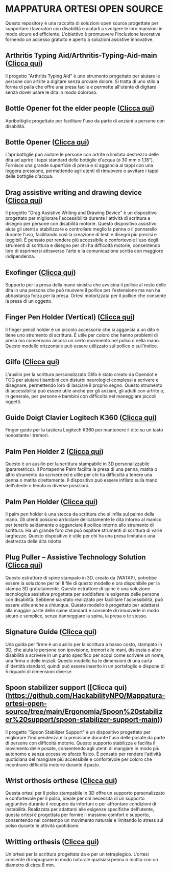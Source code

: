 # MAPPATURA ORTESI OPEN SOURCE
Questo repository è una raccolta di soluzioni open source progettate per supportare i lavoratori con disabilità e aiutarli a svolgere le loro mansioni in modo sicuro ed efficiente. L'obiettivo è promuovere l'inclusione lavorativa fornendo un accesso gratuito e aperto a soluzioni assistive innovative. 

## Arthritis Typing Aid/Arthritis-Typing-Aid-main ([Clicca qui](https://github.com/HackabilityNPO/Mappatura-ortesi-open-source/tree/main/Ergonomia/Arthritis%20Typing%20Aid/Arthritis-Typing-Aid-main))
Il progetto "Arthritis Typing Aid" è uno strumento progettato per aiutare le persone con artrite a digitare senza provare dolore. Si tratta di uno stilo a forma di palla che offre una presa facile e permette all'utente di digitare senza dover usare le dita in modo doloroso.
## Bottle Opener fot the elder people ([Clicca qui](https://github.com/HackabilityNPO/Mappatura-ortesi-open-source/tree/main/Ergonomia/Bottle%20Opener%20for%20the%20elder%20people))
Apribottiglie progettato per facilitare l'uso da parte di anziani o persone con disabilità.
## Bottle Opener ([Clicca qui](https://github.com/HackabilityNPO/Mappatura-ortesi-open-source/tree/main/Ergonomia/Bottle%20Opener))
L’apribottiglie può aiutare le persone con artrite o limitata destrezza delle dita ad aprire i tappi standard delle bottiglie d'acqua (⌀ 30 mm o 1,18"). Fornisce una grande superficie di presa e si aggancia ai tappi con una leggera pressione, permettendo agli utenti di rimuovere o avvitare i tappi delle bottiglie d'acqua.
## Drag assistive writing and drawing device ([Clicca qui](https://github.com/HackabilityNPO/Mappatura-ortesi-open-source/tree/main/Ergonomia/Drag%20assistive%20writing%20and%20drawing%20device))
Il progetto "Drag Assistive Writing and Drawing Device" è un dispositivo progettato per migliorare l'accessibilità durante l'attività di scrittura e disegno per persone con disabilità motorie. Questo dispositivo assistivo aiuta gli utenti a stabilizzare e controllare meglio la penna o il pennarello durante l'uso, facilitando così la creazione di testi e disegni più precisi e leggibili. È pensato per rendere più accessibile e confortevole l'uso degli strumenti di scrittura e disegno per chi ha difficoltà motorie, consentendo loro di esprimersi attraverso l'arte e la comunicazione scritta con maggiore indipendenza.
## Exofinger ([Clicca qui](https://github.com/HackabilityNPO/Mappatura-ortesi-open-source/tree/main/Ergonomia/Exofinger))
Supporto per la presa della mano sinistra che avvicina il pollice al resto delle dita in una persona che può muovere il pollice per l'estensione ma non ha abbastanza forza per la presa. Ortesi motorizzata per il pollice che consente la presa di un oggetto.
## Finger Pen Holder (Vertical) ([Clicca qui](https://github.com/HackabilityNPO/Mappatura-ortesi-open-source/tree/main/Ergonomia/Finger%20Pen%20Holder%20(Vertical)))
Il finger pencil holder è un piccolo accessorio che si aggancia a un dito e tiene uno strumento di scrittura. È utile per coloro che hanno problemi di presa ma conservano ancora un certo movimento nel polso o nella mano. Questo modello orizzontale può essere utilizzato sul pollice o sull'indice.
## Gilfo ([Clicca qui](https://github.com/HackabilityNPO/Mappatura-ortesi-open-source/tree/main/Ergonomia/Glifo))
L'ausilio per la scrittura personalizzato Glifo è stato creato da Opendot e TOG per aiutare i bambini con disturbi neurologici complessi a scrivere e disegnare, permettendo loro di lasciare il proprio segno. Questo strumento di accessibilità può essere utile anche per gli anziani, gli adulti con artrite o, in generale, per persone e bambini con difficoltà nel maneggiare piccoli oggetti.
## Guide Doigt Clavier Logitech K360 ([Clicca qui](https://github.com/HackabilityNPO/Mappatura-ortesi-open-source/tree/main/Ergonomia/Guide_doigt_clavier_Logitech_K360))
Finger guide per la tastiera Logitech K360 per mantenere il dito su un tasto nonostante i tremori.
## Palm Pen Holder 2 ([Clicca qui](https://github.com/HackabilityNPO/Mappatura-ortesi-open-source/tree/main/Ergonomia/Palm%20Pen%20Holder%202))
Questo è un ausilio per la scrittura stampabile in 3D personalizzabile (parametrico). Il Portapenne Palm facilita la presa di una penna, matita o altro strumento da scrivere ed è utile per chi ha difficoltà a tenere una penna o matita direttamente. Il dispositivo può essere infilato sulla mano dell'utente o tenuto in diverse posizioni.
## Palm Pen Holder ([Clicca qui](https://github.com/HackabilityNPO/Mappatura-ortesi-open-source/tree/main/Ergonomia/Palm%20Pen%20Holder))
Il palm pen holder è una stecca da scrittura che si infila sul palmo della mano. Gli utenti possono arricciare delicatamente le dita intorno al manico per tenerlo saldamente o agganciare il pollice intorno allo strumento di scrittura. Ha un grande foro che può ospitare strumenti di scrittura di varie larghezze. Questo dispositivo è utile per chi ha una presa limitata o una destrezza delle dita ridotta.
## Plug Puller – Assistive Technology Solution ([Clicca qui](https://github.com/HackabilityNPO/Mappatura-ortesi-open-source/tree/main/Ergonomia/Plug%20Puller%20-%20Assistive%20Technology%20Solution))
Questo estrattore di spine stampato in 3D, creato da (WATAP), potrebbe essere la soluzione per te! Il file di questo modello è ora disponibile per la stampa 3D gratuitamente. Questo estrattore di spine è una soluzione tecnologica assistiva progettata per soddisfare le esigenze delle persone con disabilità. Sebbene sia stato realizzato per facilitare l'accessibilità, può essere utile anche a chiunque. Questo modello è progettato per adattarsi alla maggior parte delle spine standard e consente di rimuoverle in modo sicuro e semplice, senza danneggiare la spina, la presa o te stesso.
## Signature Guide ([Clicca qui](https://github.com/HackabilityNPO/Mappatura-ortesi-open-source/tree/main/Ergonomia/Signature%20Guide))
Una guida per firme è un ausilio per la scrittura a basso costo, stampato in 3D, che aiuta le persone con ipovisione, tremori alle mani, dislessia o altre disabilità a scrivere in un punto specifico per scopi come scrivere un nome, una firma o delle iniziali. Questo modello ha le dimensioni di una carta d'identità standard, quindi può essere inserito in un portafoglio e dispone di 5 riquadri di dimensioni diverse.
## Spoon stabilizer support ([Clicca qui)(https://github.com/HackabilityNPO/Mappatura-ortesi-open-source/tree/main/Ergonomia/Spoon%20stabilizer%20support/spoon-stabilizer-support-main))
Il progetto "Spoon Stabilizer Support" è un dispositivo progettato per migliorare l'indipendenza e la precisione durante l'uso delle posate da parte di persone con difficoltà motorie. Questo supporto stabilizza e facilita il movimento delle posate, consentendo agli utenti di mangiare in modo più autonomo e senza eccessivo sforzo fisico. È pensato per rendere l'attività quotidiana del mangiare più accessibile e confortevole per coloro che incontrano difficoltà motorie durante il pasto.
## Wrist orthosis orthese ([Clicca qui](https://github.com/HackabilityNPO/Mappatura-ortesi-open-source/tree/main/Ergonomia/Wrist%20orthosis%20orthese))
Questa ortesi per il polso stampabile in 3D offre un supporto personalizzato e confortevole per il polso, ideale per chi necessita di un supporto aggiuntivo durante il recupero da infortuni o per affrontare condizioni di instabilità. Realizzata per adattarsi alle esigenze specifiche dell'utente, questa ortesi è progettata per fornire il massimo comfort e supporto, consentendo nel contempo un movimento naturale e limitando lo stress sul polso durante le attività quotidiane.
## Writting orthesis ([Clicca qui](https://github.com/HackabilityNPO/Mappatura-ortesi-open-source/tree/main/Ergonomia/Writting%20orthesis))
Un'ortesi per la scrittura progettata da e per un tetraplegico. L'ortesi consente di impugnare in modo naturale qualsiasi penna o matita con un diametro di circa 8 mm.
